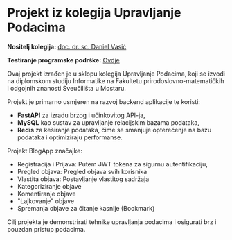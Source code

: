 # Projekt iz kolegija Upravljanje Podacima

**Nositelj kolegija:** [doc. dr. sc. Daniel Vasić](https://github.com/danielvasic)

**Testiranje programske podrške:** [Ovdje](http://144.24.167.151:8000/docs)

Ovaj projekt izrađen je u sklopu kolegija Upravljanje Podacima, koji se izvodi na diplomskom studiju Informatike na Fakultetu prirodoslovno-matematičkih i odgojnih znanosti Sveučilišta u Mostaru.

Projekt je primarno usmjeren na razvoj backend aplikacije te koristi:

- **FastAPI** za izradu brzog i učinkovitog API-ja,
- **MySQL** kao sustav za upravljanje relacijskim bazama podataka,
- **Redis** za keširanje podataka, čime se smanjuje opterećenje na bazu podataka i optimiziraju performanse.

Projekt BlogApp značajke:

- Registracija i Prijava: Putem JWT tokena za sigurnu autentifikaciju,
- Pregled objava: Pregled objava svih korisnika
- Vlastita objava: Postavljanje vlastitog sadržaja
- Kategoriziranje objave
- Komentiranje objave
- "Lajkovanje" objave
- Spremanja objave za čitanje kasnije (Bookmark)

Cilj projekta je demonstrirati tehnike upravljanja podacima i osigurati brz i pouzdan pristup podacima.
